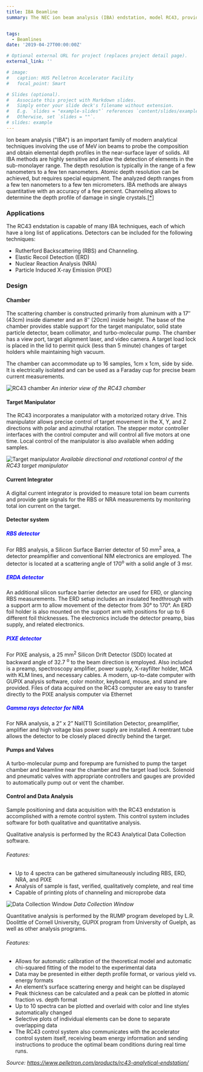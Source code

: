 ```yaml
---
title: IBA Beamline
summary: The NEC ion beam analysis (IBA) endstation, model RC43, provides a complete IBA system offering automatic unattended data collection and can perform qualitative analysis using multiple techniques such as RBS, ERD, NRA and PIXE simultaneously.


tags:
  - Beamlines
date: '2019-04-27T00:00:00Z'

# Optional external URL for project (replaces project detail page).
external_link: ''

# image:
#   caption: HUS Pelletron Accelerator Facility
#   focal_point: Smart

# Slides (optional).
#   Associate this project with Markdown slides.
#   Simply enter your slide deck's filename without extension.
#   E.g. `slides = "example-slides"` references `content/slides/example-slides.md`.
#   Otherwise, set `slides = ""`.
# slides: example
---
```


Ion beam analysis ("IBA") is an important family of modern analytical techniques involving the use of MeV ion beams to probe the composition and obtain elemental depth profiles in the near-surface layer of solids. All IBA methods are highly sensitive and allow the detection of elements in the sub-monolayer range. The depth resolution is typically in the range of a few nanometers to a few ten nanometers. Atomic depth resolution can be achieved, but requires special equipment. The analyzed depth ranges from a few ten nanometers to a few ten micrometers. IBA methods are always quantitative with an accuracy of a few percent. Channeling allows to determine the depth profile of damage in single crystals.<a href="https://en.wikipedia.org/wiki/Ion_beam_analysis">[*]</a></p>

### Applications

The RC43 endstation is capable of many IBA techniques, each of which have a long list of applications. Detectors can be included for the following techniques:

* Rutherford Backscattering (RBS) and Channeling.
* Elastic Recoil Detection (ERD) 
* Nuclear Reaction Analysis (NRA)
* Particle Induced X-ray Emission (PIXE) 

### Design

#### Chamber
The scattering chamber is constructed primarily from aluminum with a 17″ (43cm) inside diameter and an 8″ (20cm) inside height. The base of the chamber provides stable support for the target manipulator, solid state particle detector, beam collimator, and turbo-molecular pump. The chamber has a view port, target alignment laser, and video camera. A target load lock is placed in the lid to permit quick (less than 5 minute) changes of target holders while maintaining high vacuum.

The chamber can accommodate up to 16 samples, 1cm x 1cm, side by side. It is electrically isolated and can be used as a Faraday cup for precise beam current measurements.

![RC43 chamber](./ibabl2.JPG)
*An interior view of the RC43 chamber*

#### Target Manipulator

The RC43 incorporates a manipulator with a motorized rotary drive. This manipulator allows precise control of target movement in the X, Y, and Z directions with polar and azimuthal rotation. The stepper motor controller interfaces with the control computer and will control all five motors at one time. Local control of the manipulator is also available when adding samples.


![Target manipulator](./ibabl1.gif)
*Available directional and rotational control of the RC43 target manipulator*


#### Current Integrator

A digital current integrator is provided to measure total ion beam currents and provide gate signals for the RBS or NRA measurements by monitoring total ion current on the target.


#### Detector system

##### <span style="color: blue"> RBS detector </span>

For RBS analysis, a Silicon Surface Barrier detector of 50 mm<sup>2</sup> area, a detector preamplifier and conventional NIM electronics are employed. The detector is located at a scattering angle of 170<sup>o</sup>  with a solid angle of 3 msr.

##### <span style="color: blue">  ERDA detector</span>

An additional silicon surface barrier detector are used for ERD, or glancing RBS measurements. The ERD setup includes an insulated
feedthrough with a support arm to allow movement of the detector from 30° to 170°. An ERD foil holder is also mounted on the support arm with positions for up to 6 different foil thicknesses. The electronics include the detector preamp, bias supply, and related electronics.

##### <span style="color: blue">  PIXE detector </span>

For PIXE analysis, a 25 mm<sup>2</sup> Silicon Drift Detector (SDD) located at backward angle of 32.7 <sup>o</sup> to the beam direction is employed. Also included is a preamp, spectroscopy amplifier, power supply, X-rayfilter holder, MCA with KLM lines, and necessary cables. A modern, up-to-date computer with GUPIX analysis software, color monitor, keyboard, mouse, and stand are provided. Files of data acquired on the RC43
computer are easy to transfer directly to the PIXE analysis computer via Ethernet

##### <span style="color: blue">  Gamma rays detector for NRA</span>

For NRA analysis, a 2” x 2” NaI(T1) Scintillation Detector, preamplifier, amplifier and high voltage bias power supply are installed. A reentrant tube allows the detector to be closely placed directly behind the target.

#### Pumps and Valves

A turbo-molecular pump and forepump are furnished to pump the target chamber and beamline near the chamber and the target load lock.  Solenoid and pneumatic valves with appropriate controllers and gauges are provided to automatically pump out or vent the chamber.

#### Control and Data Analysis

Sample positioning and data acquisition with the RC43 endstation is accomplished with a remote control system. This control system includes software for both qualitative and quantitative analysis.

Qualitative analysis is performed by the RC43 Analytical Data Collection software.

###### Features:

* Up to 4 spectra can be gathered simultaneously including RBS, ERD, NRA, and PIXE
* Analysis of sample is fast, verified, qualitatively complete, and real time
* Capable of printing plots of channeling and microprobe data


![Data Collection Window](./ibabl3.png)
*Data Collection Window*


Quantitative analysis is performed by the RUMP program developed by L.R. Doolittle of Cornell University, GUPIX program from University of Guelph, as well as other analysis programs.

###### Features:

* Allows for automatic calibration of the theoretical model and automatic chi-squared fitting of the model to the experimental data
* Data may be presented in either depth profile format, or various yield vs. energy formats
* An element’s surface scattering energy and height can be displayed
* Peak thickness can be calculated and a peak can be plotted in atomic fraction vs. depth format
* Up to 10 spectra can be plotted and overlaid with color and line styles automatically changed
* Selective plots of individual elements can be done to separate overlapping data
* The RC43 control system also communicates with the accelerator control system itself, receiving beam energy information and sending instructions to produce the optimal beam conditions during real time runs.

 
*Source: https://www.pelletron.com/products/rc43-analytical-endstation/*

